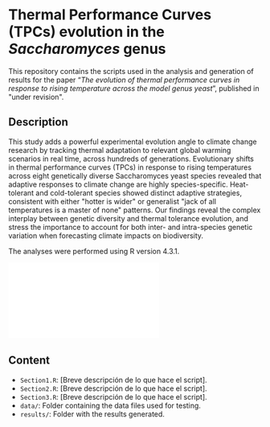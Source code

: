 # Thermal Performance Curves (TPCs) evolution in the *Saccharomyces* genus

This repository contains the scripts used in the analysis and generation of results for the paper “*The evolution of thermal performance curves in response to rising temperature across the model genus yeast*”, published in "under revision".

## Description
This study adds a powerful experimental evolution angle to climate change research by tracking thermal adaptation to relevant global warming scenarios in real time, across hundreds of generations. Evolutionary shifts in thermal performance curves (TPCs) in response to rising temperatures across eight genetically diverse Saccharomyces yeast species revealed that adaptive responses to climate change are highly species-specific. Heat-tolerant and cold-tolerant species showed distinct adaptive strategies, consistent with either "hotter is wider" or generalist "jack of all temperatures is a master of none" patterns. Our findings reveal the complex interplay between genetic diversity and thermal tolerance evolution, and stress the importance to account for both inter- and intra-species genetic variation when forecasting climate impacts on biodiversity.

The analyses were performed using R version 4.3.1.

![Experimental design](S1_Figure.pdf "Figure S1")

## Content
- `Section1.R`: [Breve descripción de lo que hace el script].
- `Section2.R`: [Breve descripción de lo que hace el script].
- `Section3.R`: [Breve descripción de lo que hace el script].
- `data/`: Folder containing the data files used for testing.
- `results/`: Folder with the results generated.

